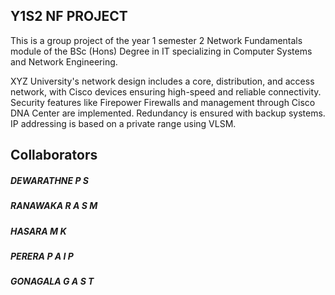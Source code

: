 ## Y1S2 NF PROJECT

This is a group project of the year 1 semester 2 Network Fundamentals module of the BSc (Hons) Degree 
in IT specializing in Computer Systems and Network Engineering.

XYZ University's network design includes a core, distribution, and access network, with Cisco devices ensuring high-speed and reliable connectivity. Security features like Firepower Firewalls and management through Cisco DNA Center are implemented. Redundancy is ensured with backup systems. IP addressing is based on a private range using VLSM.

## Collaborators

##### DEWARATHNE P S
##### RANAWAKA R A S M
##### HASARA M K
##### PERERA P A I P
##### GONAGALA G A S T



